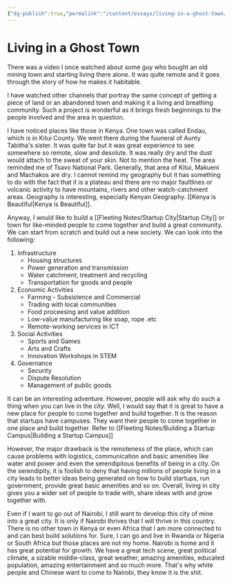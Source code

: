 ```yaml
---
{"dg-publish":true,"permalink":"/content/essays/living-in-a-ghost-town/","noteIcon":"2"}
---
```


# Living in a Ghost Town

There was a video I once watched about some guy who bought an old mining town and starting living there alone. It was quite remote and it goes through the story of how he makes it habitable. 

I have watched other channels that portray the same concept of getting a piece of land or an abandoned town and making it a living and breathing community. Such a project is wonderful as it brings fresh beginnings to the people involved and the area in question.

I have noticed places like those in Kenya. One town was called Endau, which is in Kitui County. We went there during the fuuneral of Aunty Tabitha's sister. It was quite far but it was great experience to see somewhere so remote, slow and desolute. It was really dry and the dust would attach to the sweat of your skin. Not to mention the heat. The area reminded me of Tsavo National Park. Generally, that area of Kitui, Makueni and Machakos are dry. I cannot remind my geography but it has something to do with the fact that it is a plateau and there are no major faultlines or volcanic activity to have mountains, rivers and other watch-catchment areas. Geography is interesting, especially Kenyan Geography. [[Kenya is Beautiful\|Kenya is Beautiful]].

Anyway, I would like to build a [[Fleeting Notes/Startup City\|Startup City]] or town for like-minded people to come together and build a great community. We can start from scratch and build out a new society. We can look into the following:
1. Infrastructure
	- Housing structures
	- Power generation and transmission
	- Water catchment, treatment and recycling
	- Transportation for goods and people
2. Economic Activities
	- Farming - Subsistence and Commercial
	- Trading with local communities
	- Food proceesing and value addition
	- Low-value manufacturing like soap, rope .etc
	- Remote-working services in ICT
3. Social Activities
	- Sports and Games
	- Arts and Crafts
	- Innovation Workshops in STEM
4. Governance
	- Security
	- Dispute Resolution
	- Management of public goods

It can be an interesting adventure. However, people will ask why do such a thing when you can live in the city. Well, I would say that it is great to have a new place for people to come together and build together. It is the reason that startups have campuses. They want their people to come together in one place and build together. Refer to [[Fleeting Notes/Building a Startup Campus\|Building a Startup Campus]]

However, the major drawback is the remoteness of the place, which can cause problems with logistics, communication and basic amenities like water and power and even the serendipitous benefits of being in a city. On the serendipity, it is foolish to deny that having millions of people living in a city leads to better ideas being generated on how to build startups, run government, provide great basic amenities and so on. Overall, living in city gives you a wider set of people to trade with, share ideas with and grow together with.

Even if I want to go out of Nairobi, I still want to develop this city of mine into a great city. It is only if Nairobi thrives that I will thrive in this country. There is no other town in Kenya or even Africa that I am more connected to and can best build solutions for. Sure, I can go and live in Rwanda or Nigeria or South Africa but those places are not my home. Nairobi is home and it has great potential for growth. We have a great tech scene, great political climate, a sizable middle-class, great weather, amazing amenities, educated population, amazing entertainment and so much more. That's why white people and Chinese want to come to Nairobi, they know it is the shit.

